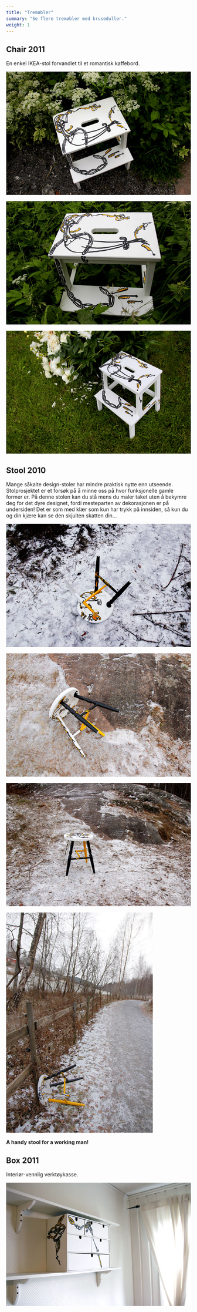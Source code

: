```yaml
---
title: "Tremøbler"
summary: "Se flere tremøbler med kruseduller."
weight: 1
---
```

## Chair 2011

En enkel IKEA-stol forvandlet til et romantisk kaffebord.

![](./stol_ikea.jpg)

![](./stol_ikea2.jpg)

![](./stol_ikea3.jpg)



## Stool 2010

Mange såkalte design-stoler har mindre praktisk nytte enn utseende. Stolprosjektet er et forsøk på å minne oss på hvor funksjonelle gamle former er. På denne stolen kan du stå mens du maler taket uten å bekymre deg for det dyre designet, fordi mesteparten av dekorasjonen er på undersiden! Det er som med klær som kun har trykk på innsiden, så kun du og din kjære kan se den skjulten skatten din…

![](krakk1.jpg)

![](krakk2.jpg)

![](krakk3.jpg)

![](krakk4.jpg)

**A handy stool for a working man!**

## Box 2011

Interiør-vennlig verktøykasse.

![](box.jpg)